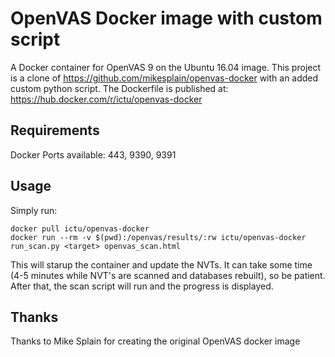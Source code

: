 OpenVAS Docker image with custom script
==============

A Docker container for OpenVAS 9 on the Ubuntu 16.04 image. This project is a clone of https://github.com/mikesplain/openvas-docker with an added custom python script. The Dockerfile is published at: https://hub.docker.com/r/ictu/openvas-docker

Requirements
------------
Docker
Ports available: 443, 9390, 9391

Usage
-----

Simply run:

```
docker pull ictu/openvas-docker
docker run --rm -v $(pwd):/openvas/results/:rw ictu/openvas-docker run_scan.py <target> openvas_scan.html
```

This will starup the container and update the NVTs. It can take some time (4-5 minutes while NVT's are scanned and databases rebuilt), so be patient. After that, the scan script will run and the progress is displayed.


Thanks
------
Thanks to Mike Splain for creating the original OpenVAS docker image